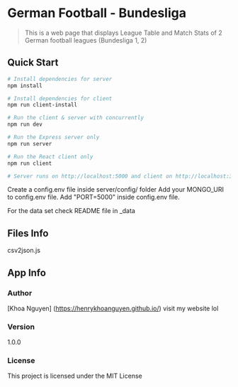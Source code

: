 # German Football - Bundesliga
> This is a web page that displays League Table and Match Stats of 2 German football leagues (Bundesliga 1, 2)

## Quick Start
```bash
# Install dependencies for server
npm install

# Install dependencies for client
npm run client-install

# Run the client & server with concurrently
npm run dev

# Run the Express server only
npm run server

# Run the React client only
npm run client

# Server runs on http://localhost:5000 and client on http://localhost:3000
```
Create a config.env file inside server/config/ folder
Add your MONGO_URI to config.env file.
Add "PORT=5000" inside config.env file.

For the data set check README file in _data

## Files Info
csv2json.js

## App Info
### Author
[Khoa Nguyen] (https://henrykhoanguyen.github.io/)
visit my website lol

### Version
1.0.0

### License
This project is licensed under the MIT License